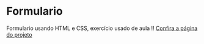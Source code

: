 # Formulario
Formulario usando HTML e CSS, exercício usado de aula !!
[Confira a página do projeto](https://github.com/TiagoBarbosa88/Formulario.git)

